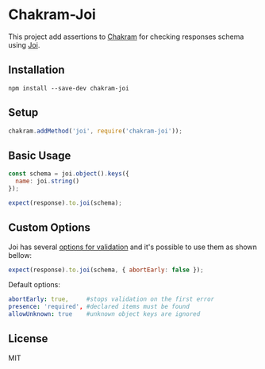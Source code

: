 # Chakram-Joi

This project add assertions to [Chakram](https://github.com/dareid/chakram) for checking responses schema using [Joi](https://github.com/hapijs/joi).

## Installation

```
npm install --save-dev chakram-joi
```

## Setup

```js
chakram.addMethod('joi', require('chakram-joi'));
```

## Basic Usage

```js
const schema = joi.object().keys({
  name: joi.string()
});

expect(response).to.joi(schema);
```

## Custom Options

Joi has several [options for validation](https://github.com/hapijs/joi/blob/v9.0.0/API.md#validatevalue-schema-options-callback) and it's possible to use them as shown bellow:

```js
expect(response).to.joi(schema, { abortEarly: false });
```

Default options:

```yml
abortEarly: true,     #stops validation on the first error
presence: 'required', #declared items must be found
allowUnknown: true    #unknown object keys are ignored
```


## License

MIT

